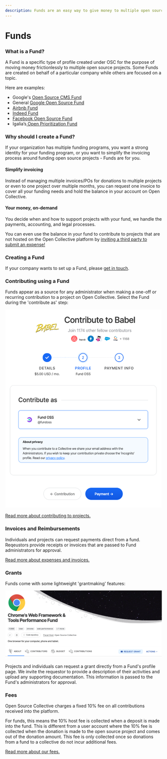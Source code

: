 ```yaml
---
description: Funds are an easy way to give money to multiple open source projects.
---
```


# Funds

### What is a Fund?

A Fund is a specific type of profile created under OSC for the purpose of moving money frictionlessly to multiple open source projects. Some Funds are created on behalf of a particular company while others are focused on a topic.&#x20;

Here are examples:

* Google's [Open Source CMS Fund](https://opencollective.com/google-open-source-cms-fund)
* General [Google Open Source Fund](https://opencollective.com/google)
* [Airbnb Fund](https://opencollective.com/airbnb)
* [Indeed Fund](https://opencollective.com/indeed)
* [Facebook Open Source Fund](https://opencollective.com/fbopensource)
* Igalia’s[ Open Prioritization Fund](https://opencollective.com/open-prioritization)

### Why should I create a Fund?

If your organization has multiple funding programs, you want a strong identity for your funding program, or you want to simplify the invoicing process around funding open source projects - Funds are for you.&#x20;

#### Simplify invoicing

Instead of managing multiple invoices/POs for donations to multiple projects or even to one project over multiple months, you can request one invoice to cover all your funding needs and hold the balance in your account on Open Collective.&#x20;

#### Your money, on-demand

You decide when and how to support projects with your fund, we handle the payments, accounting, and legal processes.&#x20;

You can even use the balance in your fund to contribute to projects that are not hosted on the Open Collective platform by [inviting a third party to submit an expense!](https://docs.opencollective.com/help/expenses-and-getting-paid/submitting-expenses/nviting-a-third-party-to-submit-an-expense)

### Creating a Fund

If your company wants to set up a Fund, please [get in touch](mailto:hello@oscollective.org).

### Contributing using a Fund

Funds appear as a source for any administrator when making a one-off or recurring contribution to a project on Open Collective. Select the Fund during the 'contribute as' step:

![](<../../.gitbook/assets/Screenshot 2022-06-14 at 10.10.11.png>)

[Read more about contributing to projects.](./)

### Invoices and Reimbursements

Individuals and projects can request payments direct from a fund. Reqeustors provide receipts or invoices that are passed to Fund administrators for approval.

[Read more about expenses and invoices.](https://docs.opencollective.com/help/expenses-and-getting-paid/submitting-expenses)

### Grants

Funds come with some lightweight 'grantmaking' features:&#x20;

![](<../../.gitbook/assets/Screenshot 2022-06-14 at 10.00.46.png>)

Projects and individuals can request a grant directly from a Fund's profile page. We invite the requestor to provide a description of their activities and upload any supporting documentation. This information is passed to the Fund's administrators for approval.

### Fees

Open Source Collective charges a fixed 10% fee on all contributions received into the platform.&#x20;

For funds, this means the 10% host fee is collected when a deposit is made into the fund. This is different from a user account where the 10% fee is collected when the donation is made to the open source project and comes out of the donation amount. This fee is only collected once so donations from a fund to a collective do not incur additional fees.&#x20;

[Read more about our fees.](../fees.md)
